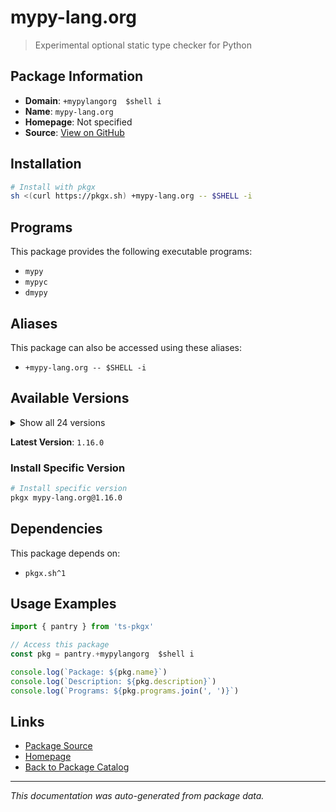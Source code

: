 # mypy-lang.org

> Experimental optional static type checker for Python

## Package Information

- **Domain**: `+mypylangorg  $shell i`
- **Name**: `mypy-lang.org`
- **Homepage**: Not specified
- **Source**: [View on GitHub](https://github.com/pkgxdev/pantry/tree/main/projects/mypy-lang.org/package.yml)

## Installation

```bash
# Install with pkgx
sh <(curl https://pkgx.sh) +mypy-lang.org -- $SHELL -i
```

## Programs

This package provides the following executable programs:

- `mypy`
- `mypyc`
- `dmypy`

## Aliases

This package can also be accessed using these aliases:

- `+mypy-lang.org -- $SHELL -i`

## Available Versions

<details>
<summary>Show all 24 versions</summary>

- `1.16.0`, `1.15.0`, `1.14.1`, `1.14.0`, `1.13.0`
- `1.12.1`, `1.12.0`, `1.11.2`, `1.11.1`, `1.11.0`
- `1.10.1`, `1.10.0`, `1.9.0`, `1.8.0`, `1.7.1`
- `1.7.0`, `1.6.1`, `1.6.0`, `1.5.1`, `1.5.0`
- `1.4.1`, `1.4.0`, `1.3.0`, `1.2.0`

</details>

**Latest Version**: `1.16.0`

### Install Specific Version

```bash
# Install specific version
pkgx mypy-lang.org@1.16.0
```

## Dependencies

This package depends on:

- `pkgx.sh^1`

## Usage Examples

```typescript
import { pantry } from 'ts-pkgx'

// Access this package
const pkg = pantry.+mypylangorg  $shell i

console.log(`Package: ${pkg.name}`)
console.log(`Description: ${pkg.description}`)
console.log(`Programs: ${pkg.programs.join(', ')}`)
```

## Links

- [Package Source](https://github.com/pkgxdev/pantry/tree/main/projects/mypy-lang.org/package.yml)
- [Homepage](#)
- [Back to Package Catalog](../package-catalog.md)

---

*This documentation was auto-generated from package data.*
